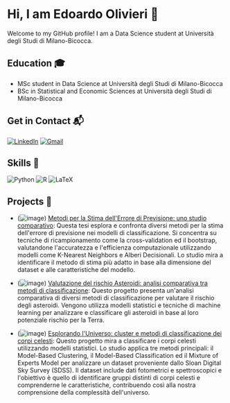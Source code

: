 # Hi, I am Edoardo Olivieri 👋

Welcome to my GitHub profile! I am a Data Science student at Università degli Studi di Milano-Bicocca. 

## Education 🎓
- MSc student in Data Science at Università degli Studi di Milano-Bicocca
- BSc in Statistical and Economic Sciences at Università degli Studi di Milano-Bicocca

## Get in Contact 📬
[![LinkedIn](https://img.shields.io/badge/linkedin-%230077B5.svg?style=for-the-badge&logo=linkedin&logoColor=white)](http://www.linkedin.com/in/edoardo-olivieri-6b73a52a1)
[![Gmail](https://img.shields.io/badge/Gmail-D14836?style=for-the-badge&logo=gmail&logoColor=white)](edoardo.olivieri@gmail.com)

## Skills 🚀

![Python](https://img.shields.io/badge/python-3670A0?style=for-the-badge&logo=python&logoColor=ffdd54)
![R](https://img.shields.io/badge/r-%23276DC3.svg?style=for-the-badge&logo=r&logoColor=white)
![LaTeX](https://img.shields.io/badge/latex-%23008080.svg?style=for-the-badge&logo=latex&logoColor=white)

## Projects 🔨

- (![image](https://github.com/user-attachments/assets/e237d032-798a-40c6-9ed1-f3404fa53c72)) [Metodi per la Stima dell'Errore di Previsione: uno studio comparativo](https://github.com/edoardo-olivieri/Tesi-Errore-di-Previsione): Questa tesi esplora e confronta diversi metodi per la stima dell'errore di previsione nei modelli di classificazione. Si concentra su tecniche di ricampionamento come la cross-validation ed il bootstrap, valutandone l'accuratezza e l'efficienza computazionale utilizzando modelli come K-Nearest Neighbors e Alberi Decisionali. Lo studio mira a identificare il metodo di stima più adatto in base alla dimensione del dataset e alle caratteristiche del modello.
<!-- _This thesis explores and compares various methods for estimating prediction error in classification models. It focuses on resampling techniques like cross-validation and bootstrap, assessing their accuracy and computational efficiency using models such as K-Nearest Neighbors and Decision Trees. The study aims to identify the most suitable estimation method based on dataset size and model characteristics._ -->
- (![image](https://github.com/user-attachments/assets/e237d032-798a-40c6-9ed1-f3404fa53c72)) [Valutazione del rischio Asteroidi: analisi comparativa tra metodi di classificazione](https://github.com/edoardo-olivierie/Asteroids-risk-classification-project): Questo progetto presenta un'analisi comparativa di diversi metodi di classificazione per valutare il rischio degli asteroidi. Vengono utilizza modelli statistici e tecniche di machine learning per analizzare e classificare gli asteroidi in base al loro potenziale rischio per la Terra.
<!-- _This project conducts a comparative analysis of different classification methods to assess asteroid risk. It utilizes various statistical models and machine learning techniques to analyze and classify asteroids based on their potential threat to Earth._ -->
- (![image](https://github.com/user-attachments/assets/e237d032-798a-40c6-9ed1-f3404fa53c72)) [Esplorando l'Universo: cluster e metodi di classificazione dei corpi celesti](https://github.com/edoardo-olivieri/Clustering-and-classification-of-celestial-bodies): Questo progetto mira a classificare i corpi celesti utilizzando modelli statistici. Lo studio applica tre metodi principali: il Model-Based Clustering, il Model-Based Classification ed il Mixture of Experts Model per analizzare un dataset proveniente dallo Sloan Digital Sky Survey (SDSS). Il dataset include dati fotometrici e spettroscopici e l'obiettivo è quello di identificare gruppi distinti di corpi celesti e comprenderne le caratteristiche, contribuendo così alla nostra comprensione della complessità dell'universo. 
<!-- _This project aims to classify celestial bodies using statistical models. The study applies three main methods: Model-Based Clustering, Model-Based Classification, and the Mixture of Experts Model to analyze a dataset from the Sloan Digital Sky Survey (SDSS). The dataset includes photometric and spectroscopic data and the goal is to identify distinct groups of celestial bodies and understand their characteristics, contributing to our understanding of the universe's vast complexity._ -->
